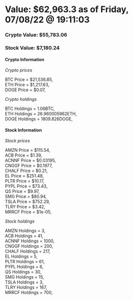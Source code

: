 # Value: $62,963.3 as of Friday, 07/08/22 @ 19:11:03 

### Crypto Value: $55,783.06

### Stock Value: $7,180.24

#### Crypto Information 
*Crypto prices* 

BTC Price = $21,536.85,  
ETH Price = $1,217.63,  
DOGE Price = $0.07,  


*Crypto holdings* 

BTC Holdings = 1.06BTC,  
ETH Holdings = 26.960005962ETH,  
DOGE Holdings = 1809.826DOGE,  


#### Stock Information 

*Stock prices* 

AMZN Price = $115.54,  
ACB Price = $1.39,  
ACNNF Price = $0.03195,  
CNGGF Price = $0.1977,  
CHALF Price = $0.21,  
EL Price = $251.48,  
PLTR Price = $10.17,  
PYPL Price = $73.43,  
QS Price = $9.97,  
SMG Price = $80.94,  
TSLA Price = $752.29,  
TLRY Price = $3.42,  
MRRCF Price = $1e-05,  


*Stock holdings* 

AMZN Holdings = 3,  
ACB Holdings = 41,  
ACNNF Holdings = 1000,  
CNGGF Holdings = 200,  
CHALF Holdings = 217,  
EL Holdings = 5,  
PLTR Holdings = 61,  
PYPL Holdings = 6,  
QS Holdings = 30,  
SMG Holdings = 15,  
TSLA Holdings = 3,  
TLRY Holdings = 167,  
MRRCF Holdings = 700,  


